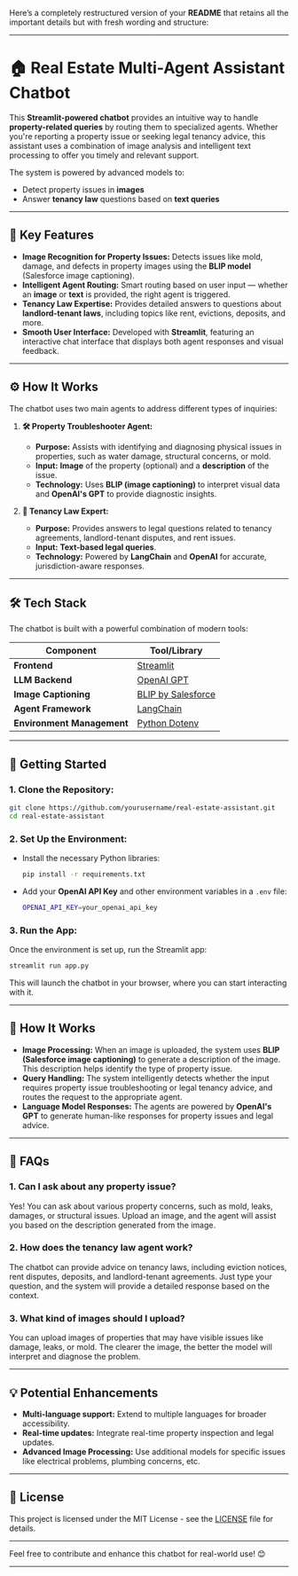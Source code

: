 Here’s a completely restructured version of your **README** that retains all the important details but with fresh wording and structure:

---

# 🏠 Real Estate Multi-Agent Assistant Chatbot

This **Streamlit-powered chatbot** provides an intuitive way to handle **property-related queries** by routing them to specialized agents. Whether you're reporting a property issue or seeking legal tenancy advice, this assistant uses a combination of image analysis and intelligent text processing to offer you timely and relevant support.

The system is powered by advanced models to:
- Detect property issues in **images**
- Answer **tenancy law** questions based on **text queries**

---

## 🌟 Key Features

- **Image Recognition for Property Issues:** Detects issues like mold, damage, and defects in property images using the **BLIP model** (Salesforce image captioning).
- **Intelligent Agent Routing:** Smart routing based on user input — whether an **image** or **text** is provided, the right agent is triggered.
- **Tenancy Law Expertise:** Provides detailed answers to questions about **landlord-tenant laws**, including topics like rent, evictions, deposits, and more.
- **Smooth User Interface:** Developed with **Streamlit**, featuring an interactive chat interface that displays both agent responses and visual feedback.

---

## ⚙️ How It Works

The chatbot uses two main agents to address different types of inquiries:

1. **🛠️ Property Troubleshooter Agent:**
   - **Purpose:** Assists with identifying and diagnosing physical issues in properties, such as water damage, structural concerns, or mold.
   - **Input:** **Image** of the property (optional) and a **description** of the issue.
   - **Technology:** Uses **BLIP (image captioning)** to interpret visual data and **OpenAI's GPT** to provide diagnostic insights.

2. **📄 Tenancy Law Expert:**
   - **Purpose:** Provides answers to legal questions related to tenancy agreements, landlord-tenant disputes, and rent issues.
   - **Input:** **Text-based legal queries**.
   - **Technology:** Powered by **LangChain** and **OpenAI** for accurate, jurisdiction-aware responses.

---

## 🛠️ Tech Stack

The chatbot is built with a powerful combination of modern tools:

| **Component**          | **Tool/Library**                              |
|------------------------|-----------------------------------------------|
| **Frontend**           | [Streamlit](https://streamlit.io)             |
| **LLM Backend**        | [OpenAI GPT](https://openai.com)              |
| **Image Captioning**   | [BLIP by Salesforce](https://huggingface.co/Salesforce/blip-image-captioning-base) |
| **Agent Framework**    | [LangChain](https://www.langchain.com)        |
| **Environment Management** | [Python Dotenv](https://pypi.org/project/python-dotenv/) |

---

## 🚀 Getting Started

### 1. **Clone the Repository:**

```bash
git clone https://github.com/yourusername/real-estate-assistant.git
cd real-estate-assistant
```

### 2. **Set Up the Environment:**

- Install the necessary Python libraries:
  ```bash
  pip install -r requirements.txt
  ```

- Add your **OpenAI API Key** and other environment variables in a `.env` file:
  ```bash
  OPENAI_API_KEY=your_openai_api_key
  ```

### 3. **Run the App:**

Once the environment is set up, run the Streamlit app:

```bash
streamlit run app.py
```

This will launch the chatbot in your browser, where you can start interacting with it.

---

## 🔧 How It Works

- **Image Processing:** When an image is uploaded, the system uses **BLIP (Salesforce image captioning)** to generate a description of the image. This description helps identify the type of property issue.
- **Query Handling:** The system intelligently detects whether the input requires property issue troubleshooting or legal tenancy advice, and routes the request to the appropriate agent.
- **Language Model Responses:** The agents are powered by **OpenAI's GPT** to generate human-like responses for property issues and legal advice.

---

## 📜 FAQs

### **1. Can I ask about any property issue?**
Yes! You can ask about various property concerns, such as mold, leaks, damages, or structural issues. Upload an image, and the agent will assist you based on the description generated from the image.

### **2. How does the tenancy law agent work?**
The chatbot can provide advice on tenancy laws, including eviction notices, rent disputes, deposits, and landlord-tenant agreements. Just type your question, and the system will provide a detailed response based on the context.

### **3. What kind of images should I upload?**
You can upload images of properties that may have visible issues like damage, leaks, or mold. The clearer the image, the better the model will interpret and diagnose the problem.

---

## 💡 Potential Enhancements

- **Multi-language support:** Extend to multiple languages for broader accessibility.
- **Real-time updates:** Integrate real-time property inspection and legal updates.
- **Advanced Image Processing:** Use additional models for specific issues like electrical problems, plumbing concerns, etc.

---

## 📄 License

This project is licensed under the MIT License - see the [LICENSE](LICENSE) file for details.

---

Feel free to contribute and enhance this chatbot for real-world use! 😊

---
